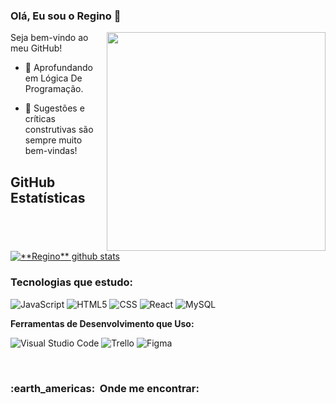### Olá, Eu sou o Regino 👋

<p align="left">
   
<img src="https://cdnb.artstation.com/p/assets/video_clips/images/024/538/805/large/pixel-jeff-thumb.jpg?1582740711" min-width="400px" max-width="350px" width="350px" align="right">
   
Seja bem-vindo ao meu GitHub!
 

   
 - 🌳 Aprofundando em Lógica De Programação.

 - 💬 Sugestões e críticas construtivas são sempre muito bem-vindas!
   
 </p>

## **GitHub Estatísticas**



<a href="https://github.com/Regino449">
 <img align="center" src="https://github-readme-stats.vercel.app/api?username=Regino449&show_icons=true&theme=dark&line_height=27" alt="**Regino** github stats"/>
</a>


<h3> Tecnologias que estudo: </h3> 

 ![JavaScript](https://img.shields.io/badge/-JavaScript-333333?style=flat&logo=javascript)
 ![HTML5](https://img.shields.io/badge/-HTML5-333333?style=flat&logo=HTML5)
 ![CSS](https://img.shields.io/badge/-CSS-333333?style=flat&logo=CSS3&logoColor=1572B6)
 ![React](https://img.shields.io/badge/-React-333333?style=flat&logo=react)
 ![MySQL](https://img.shields.io/badge/-MySQL-333333?style=flat&logo=mysql)
 

 


**Ferramentas de Desenvolvimento que Uso:**

  ![Visual Studio Code](https://img.shields.io/badge/-Visual%20Studio%20Code-333333?style=flat&logo=visual-studio-code&logoColor=007ACC)
  ![Trello](https://img.shields.io/badge/-Trello-333333?style=flat&logo=trello&logoColor=007ACC)
  ![Figma](https://img.shields.io/badge/-Figma-333333?style=flat&logo=figma&logoColor=007ACC)
  
<br/>




    
<h3 align="left"> 
   :earth_americas: &nbsp;Onde me encontrar: 
</h3> 



